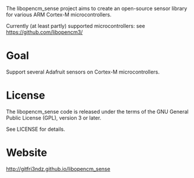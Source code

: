 The libopencm_sense project aims to create an open-source sensor library for various ARM Cortex-M microcontrollers.

Currently (at least partly) supported microcontrollers:
see https://github.com/libopencm3/

# Goal

Support several Adafruit sensors on Cortex-M microcontrollers.

# License

The libopencm_sense code is released under the terms of the GNU General Public License (GPL), version 3 or later.

See LICENSE for details.

# Website

http://gitfri3ndz.github.io/libopencm_sense
